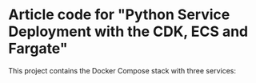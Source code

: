 # Article code for "Python Service Deployment with the CDK, ECS and Fargate"

This project contains the Docker Compose stack with three services:
